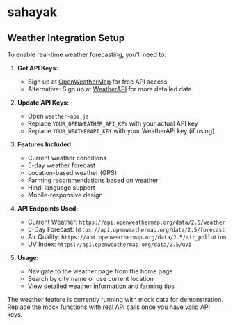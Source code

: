 # sahayak

## Weather Integration Setup

To enable real-time weather forecasting, you'll need to:

1. **Get API Keys:**
   - Sign up at [OpenWeatherMap](https://openweathermap.org/api) for free API access
   - Alternative: Sign up at [WeatherAPI](https://www.weatherapi.com/) for more detailed data

2. **Update API Keys:**
   - Open `weather-api.js`
   - Replace `YOUR_OPENWEATHER_API_KEY` with your actual API key
   - Replace `YOUR_WEATHERAPI_KEY` with your WeatherAPI key (if using)

3. **Features Included:**
   - Current weather conditions
   - 5-day weather forecast
   - Location-based weather (GPS)
   - Farming recommendations based on weather
   - Hindi language support
   - Mobile-responsive design

4. **API Endpoints Used:**
   - Current Weather: `https://api.openweathermap.org/data/2.5/weather`
   - 5-Day Forecast: `https://api.openweathermap.org/data/2.5/forecast`
   - Air Quality: `https://api.openweathermap.org/data/2.5/air_pollution`
   - UV Index: `https://api.openweathermap.org/data/2.5/uvi`

5. **Usage:**
   - Navigate to the weather page from the home page
   - Search by city name or use current location
   - View detailed weather information and farming tips

The weather feature is currently running with mock data for demonstration. Replace the mock functions with real API calls once you have valid API keys.